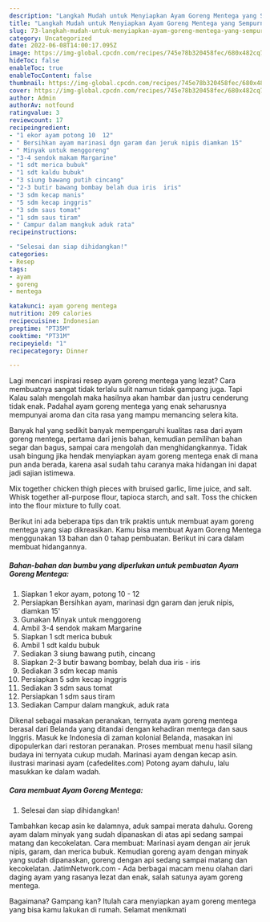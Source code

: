 ```yaml
---
description: "Langkah Mudah untuk Menyiapkan Ayam Goreng Mentega yang Sempurna"
title: "Langkah Mudah untuk Menyiapkan Ayam Goreng Mentega yang Sempurna"
slug: 73-langkah-mudah-untuk-menyiapkan-ayam-goreng-mentega-yang-sempurna
category: Uncategorized
date: 2022-06-08T14:00:17.095Z
image: https://img-global.cpcdn.com/recipes/745e78b320458fec/680x482cq70/ayam-goreng-mentega-foto-resep-utama.jpg
hideToc: false
enableToc: true
enableTocContent: false
thumbnail: https://img-global.cpcdn.com/recipes/745e78b320458fec/680x482cq70/ayam-goreng-mentega-foto-resep-utama.jpg
cover: https://img-global.cpcdn.com/recipes/745e78b320458fec/680x482cq70/ayam-goreng-mentega-foto-resep-utama.jpg
author: Admin
authorAv: notfound
ratingvalue: 3
reviewcount: 17
recipeingredient:
- "1 ekor ayam potong 10  12"
- " Bersihkan ayam marinasi dgn garam dan jeruk nipis diamkan 15"
- " Minyak untuk menggoreng"
- "3-4 sendok makam Margarine"
- "1 sdt merica bubuk"
- "1 sdt kaldu bubuk"
- "3 siung bawang putih cincang"
- "2-3 butir bawang bombay belah dua iris  iris"
- "3 sdm kecap manis"
- "5 sdm kecap inggris"
- "3 sdm saus tomat"
- "1 sdm saus tiram"
- " Campur dalam mangkuk aduk rata"
recipeinstructions:

- "Selesai dan siap dihidangkan!"
categories:
- Resep
tags:
- ayam
- goreng
- mentega

katakunci: ayam goreng mentega 
nutrition: 209 calories
recipecuisine: Indonesian
preptime: "PT35M"
cooktime: "PT31M"
recipeyield: "1"
recipecategory: Dinner

---
```



Lagi mencari inspirasi resep ayam goreng mentega yang lezat? Cara membuatnya sangat tidak terlalu sulit namun tidak gampang juga. Tapi Kalau salah mengolah maka hasilnya akan hambar dan justru cenderung tidak enak. Padahal ayam goreng mentega yang enak seharusnya mempunyai aroma dan cita rasa yang mampu memancing selera kita.


Banyak hal yang sedikit banyak mempengaruhi kualitas rasa dari ayam goreng mentega, pertama dari jenis bahan, kemudian pemilihan bahan segar dan bagus, sampai cara mengolah dan menghidangkannya. Tidak usah bingung jika hendak menyiapkan ayam goreng mentega enak di mana pun anda berada, karena asal sudah tahu caranya maka hidangan ini dapat jadi sajian istimewa.

Mix together chicken thigh pieces with bruised garlic, lime juice, and salt. Whisk together all-purpose flour, tapioca starch, and salt. Toss the chicken into the flour mixture to fully coat.


Berikut ini ada beberapa tips dan trik praktis untuk membuat ayam goreng mentega yang siap dikreasikan. Kamu bisa membuat Ayam Goreng Mentega menggunakan 13 bahan dan 0 tahap pembuatan. Berikut ini cara dalam membuat hidangannya.

<!--inarticleads1-->

##### Bahan-bahan dan bumbu yang diperlukan untuk pembuatan Ayam Goreng Mentega:

1. Siapkan 1 ekor ayam, potong 10 - 12
1. Persiapkan  Bersihkan ayam, marinasi dgn garam dan jeruk nipis, diamkan 15&#39;
1. Gunakan  Minyak untuk menggoreng
1. Ambil 3-4 sendok makam Margarine
1. Siapkan 1 sdt merica bubuk
1. Ambil 1 sdt kaldu bubuk
1. Sediakan 3 siung bawang putih, cincang
1. Siapkan 2-3 butir bawang bombay, belah dua iris - iris
1. Sediakan 3 sdm kecap manis
1. Persiapkan 5 sdm kecap inggris
1. Sediakan 3 sdm saus tomat
1. Persiapkan 1 sdm saus tiram
1. Sediakan  Campur dalam mangkuk, aduk rata


Dikenal sebagai masakan peranakan, ternyata ayam goreng mentega berasal dari Belanda yang ditandai dengan kehadiran mentega dan saus Inggris. Masuk ke Indonesia di zaman kolonial Belanda, masakan ini dipopulerkan dari restoran peranakan. Proses membuat menu hasil silang budaya ini ternyata cukup mudah. Marinasi ayam dengan kecap asin. ilustrasi marinasi ayam (cafedelites.com) Potong ayam dahulu, lalu masukkan ke dalam wadah. 

<!--inarticleads2-->

##### Cara membuat Ayam Goreng Mentega:


1. Selesai dan siap dihidangkan!

Tambahkan kecap asin ke dalamnya, aduk sampai merata dahulu. Goreng ayam dalam minyak yang sudah dipanaskan di atas api sedang sampai matang dan kecokelatan. Cara membuat: Marinasi ayam dengan air jeruk nipis, garam, dan merica bubuk. Kemudian goreng ayam dengan minyak yang sudah dipanaskan, goreng dengan api sedang sampai matang dan kecokelatan. JatimNetwork.com - Ada berbagai macam menu olahan dari daging ayam yang rasanya lezat dan enak, salah satunya ayam goreng mentega. 

Bagaimana? Gampang kan? Itulah cara menyiapkan ayam goreng mentega yang bisa kamu lakukan di rumah. Selamat menikmati
